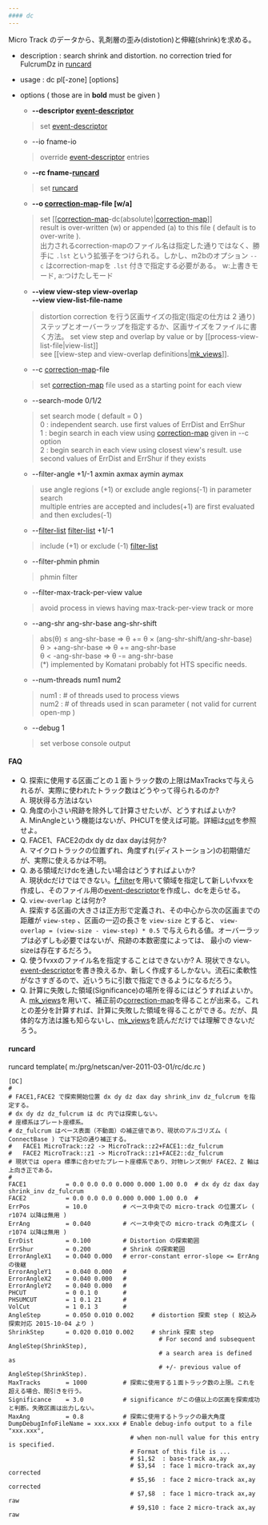 ```yaml
---
#### dc
---
```

Micro Track のデータから、乳剤層の歪み(distotion)と伸縮(shrink)を求める。

+ description : search shrink and distortion. no correction tried for FulcrumDz in [runcard](#runcard)
+ usage : dc pl[-zone] [options]
+ options ( those are in **bold** must be given )
  - **--descriptor [event-descriptor](event-descriptor.md)**
  > set [event-descriptor](event-descriptor.md)  

  - --io fname-io
  > override [event-descriptor](event-descriptor.md) entries  

  - **--rc fname-[runcard](#runcard)**
  > set [runcard](#runcard)  

  - **--o [correction-map](correction-map.md)-file [w/a]**
  > set [[[correction-map](correction-map.md)-dc(absolute)|[correction-map](correction-map.md)]]  
  > result is over-written (w) or appended (a) to this file ( default is to over-write ).  
  > 出力されるcorrection-mapのファイル名は指定した通りではなく、勝手に `.lst` という拡張子をつけられる。しかし、m2bのオプション `--c` はcorrection-mapを `.lst` 付きで指定する必要がある。
  > w:上書きモード, a:つけたしモード

  - **--view view-step view-overlap**  
    **--view view-list-file-name**
  > distortion correction を行う区画サイズの指定(指定の仕方は 2 通り) ステップとオーバーラップを指定するか、区画サイズをファイルに書く方法。
  > set view step and overlap by value or by [[process-view-list-file|view-list]]  
  > see [[view-step and view-overlap definitions|[mk_views](mk_views.md)]].  

  - --c [correction-map](correction-map.md)-file
  > set [correction-map](correction-map.md) file used as a starting point for each view  

  - --search-mode 0/1/2
  > set search mode ( default = 0 )  
  > 0 : independent search. use first values of ErrDist and ErrShur  
  > 1 : begin search in each view using [correction-map](correction-map.md) given in --c option  
  > 2 : begin search in each view using closest view's result. use second values of ErrDist and ErrShur if they exists  

  - --filter-angle +1/-1 axmin axmax aymin aymax
  > use angle regions (+1) or exclude angle regions(-1) in parameter search  
  > multiple entries are accepted and includes(+1) are first evaluated and then excludes(-1)  

  - --[filter-list](filter-list.md) [filter-list](filter-list.md) +1/-1
  > include (+1) or exclude (-1) [filter-list](filter-list.md)  

  - --filter-phmin phmin
  > phmin filter  

  - --filter-max-track-per-view value
  > avoid process in views having max-track-per-view track or more  

  - --ang-shr ang-shr-base ang-shr-shift  
  > abs(&theta;) &le; ang-shr-base &rArr; &theta; += &theta; &times; (ang-shr-shift/ang-shr-base)  
  > &theta; > +ang-shr-base &rArr; &theta; += ang-shr-base  
  > &theta; < -ang-shr-base &rArr; &theta; -= ang-shr-base  
  > (*) implemented by Komatani probably fot HTS specific needs.  

  - --num-threads num1 num2
  > num1 : # of threads used to process views  
  > num2 : # of threads used in scan parameter ( not valid for current open-mp )  

  - --debug 1 
  > set verbose console output  

#### FAQ
* Q. 探索に使用する区画ごとの１面トラック数の上限はMaxTracksで与えられるが、実際に使われたトラック数はどうやって得られるのか?<br>
  A. 現状得る方法はない<br>
* Q. 角度の小さい飛跡を除外して計算させたいが、どうすればよいか?<br>
  A. MinAngleという機能はないが、PHCUTを使えば可能。詳細は[cut](cut.md)を参照せよ。 
* Q. FACE1、FACE2のdx dy dz dax dayは何か?<br>
  A. マイクロトラックの位置ずれ、角度ずれ(ディストーション)の初期値だが、実際に使えるかは不明。
* Q. ある領域だけdcを通したい場合はどうすればよいか?<br>
  A. 現状dcだけではできない。[f_filter](f_filter.md)を用いて領域を指定して新しいfvxxを作成し、そのファイル用の[event-descriptor](event-descriptor.md)を作成し、dcを走らせる。
* Q. `view-overlap` とは何か?<br>
  A. 探索する区画の大きさは正方形で定義され、その中心から次の区画までの距離が `view-step` 、区画の一辺の長さを `view-size` とすると、 `view-overlap = (view-size - view-step) * 0.5` で与えられる値。オーバーラップは必ずしも必要ではないが、飛跡の本数密度によっては、 最小の view-sizeは存在するだろう。
* Q. 使うfvxxのファイル名を指定することはできないか?
  A. 現状できない。[event-descriptor](event-descriptor.md)を書き換えるか、新しく作成するしかない。流石に柔軟性がなさすぎるので、近いうちに引数で指定できるようになるだろう。
* Q. 計算に失敗した領域(Significance)の場所を得るにはどうすればよいか。
  A. [mk_views](mk_views.md)を用いて、補正前の[correction-map](correction-map.md)を得ることが出来る。これとの差分を計算すれば、計算に失敗した領域を得ることができる。だが、具体的な方法は誰も知らないし、[mk_views](mk_views.md)を読んだだけでは理解できないだろう。

#### runcard
runcard template( m:/prg/netscan/ver-2011-03-01/rc/dc.rc )
```
[DC]
#
# FACE1,FACE2 で探索開始位置 dx dy dz dax day shrink_inv dz_fulcrum を指定する。
# dx dy dz dz_fulcrum は dc 内では探索しない。
# 座標系はプレート座標系。
# dz_fulcrum はベース表面（不動面）の補正値であり、現状のアルゴリズム ( ConnectBase ) では下記の通り補正する。
#   FACE1 MicroTrack::z2 -> MicroTrack::z2+FACE1::dz_fulcrum
#   FACE2 MicroTrack::z1 -> MicroTrack::z1+FACE2::dz_fulcrum
# 現状では opera 標準に合わせたプレート座標系であり、対物レンズ側が FACE2、Z 軸は上向き正である。
#
FACE1           = 0.0 0.0 0.0 0.000 0.000 1.00 0.0  # dx dy dz dax day shrink_inv dz_fulcrum
FACE2           = 0.0 0.0 0.0 0.000 0.000 1.00 0.0  #
ErrPos          = 10.0          # ベース中央での micro-track の位置ズレ ( r1074 以降は無用 )
ErrAng          = 0.040         # ベース中央での micro-track の角度ズレ ( r1074 以降は無用 )
ErrDist         = 0.100         # Distortion の探索範囲
ErrShur         = 0.200         # Shrink の探索範囲
ErrorAngleX1    = 0.040 0.000   # error-constant error-slope <= ErrAng の後継
ErrorAngleY1    = 0.040 0.000   #
ErrorAngleX2    = 0.040 0.000   #
ErrorAngleY2    = 0.040 0.000   #
PHCUT           = 0 0.1 0       #
PHSUMCUT        = 1 0.1 21      #
VolCut          = 1 0.1 3       #
AngleStep       = 0.050 0.010 0.002     # distortion 探索 step ( 絞込み探索対応 2015-10-04 より ) 
ShrinkStep      = 0.020 0.010 0.002     # shrink 探索 step
                                          # For second and subsequent AngleStep(ShrinkStep),  
                                          # a search area is defined as 
                                          # +/- previous value of AngleStep(ShrinkStep).  
MaxTracks       = 1000          # 探索に使用する１面トラック数の上限。これを超える場合、間引きを行う。
Significance    = 3.0           # significance がこの値以上の区画を探索成功と判断。失敗区画は出力しない。
MaxAng          = 0.8           # 探索に使用するトラックの最大角度
DumpDebugInfoFileName = xxx.xxx # Enable debug-info output to a file "xxx.xxx",  
                                  # when non-null value for this entry is specified.  
                                  # Format of this file is ...  
                                  # $1,$2  : base-track ax,ay  
                                  # $3,$4  : face 1 micro-track ax,ay corrected  
                                  # $5,$6  : face 2 micro-track ax,ay corrected  
                                  # $7,$8  : face 1 micro-track ax,ay raw  
                                  # $9,$10 : face 2 micro-track ax,ay raw  
```
